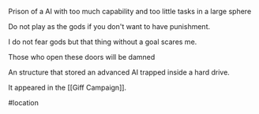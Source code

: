 Prison of a AI with too much capability and too little tasks in a large sphere 

Do not play as the gods if you don't want to have punishment. 

I do not fear gods but that thing without a goal scares me. 

Those who open these doors will be damned

An structure that stored an advanced AI trapped inside a hard drive.

It appeared in the [[Giff Campaign]].

#location 